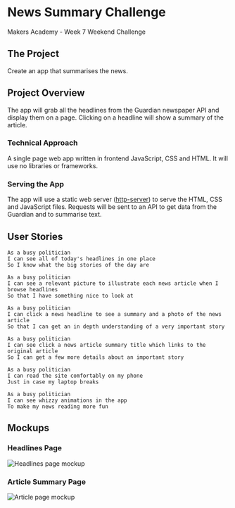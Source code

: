 # News Summary Challenge

Makers Academy - Week 7 Weekend Challenge

## The Project

Create an app that summarises the news.

## Project Overview

The app will grab all the headlines from the Guardian newspaper API and display them on a page. Clicking on a headline will show a summary of the article.

### Technical Approach

A single page web app written in frontend JavaScript, CSS and HTML. It will use no libraries or frameworks.

### Serving the App

The app will use a static web server ([http-server](https://www.npmjs.com/package/http-server)) to serve the HTML, CSS and JavaScript files. Requests will be sent to an API to get data from the Guardian and to summarise text.

## User Stories

```
As a busy politician
I can see all of today's headlines in one place
So I know what the big stories of the day are
```

```
As a busy politician
I can see a relevant picture to illustrate each news article when I browse headlines
So that I have something nice to look at
```

```
As a busy politician
I can click a news headline to see a summary and a photo of the news article
So that I can get an in depth understanding of a very important story
```

```
As a busy politician
I can see click a news article summary title which links to the original article
So I can get a few more details about an important story
```

```
As a busy politician
I can read the site comfortably on my phone
Just in case my laptop breaks
```

```
As a busy politician
I can see whizzy animations in the app
To make my news reading more fun
```

## Mockups

### Headlines Page

![Headlines page mockup](/images/news-summary-project-headlines-page-mockup.png)

### Article Summary Page

![Article page mockup](/images/news-summary-project-article-page-mockup.png)
